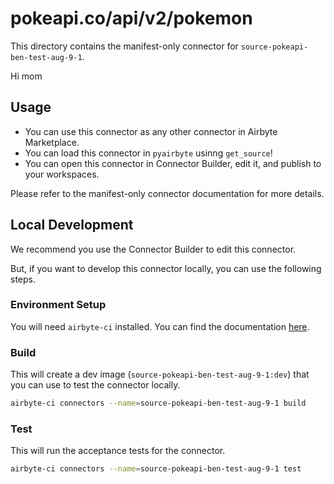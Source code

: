 # pokeapi.co/api/v2/pokemon
This directory contains the manifest-only connector for `source-pokeapi-ben-test-aug-9-1`.

Hi mom
## Usage

- You can use this connector as any other connector in Airbyte Marketplace.
- You can load this connector in `pyairbyte` usinng `get_source`!
- You can open this connector in Connector Builder, edit it, and publish to your workspaces.

Please refer to the manifest-only connector documentation for more details.

## Local Development
We recommend you use the Connector Builder to edit this connector.

But, if you want to develop this connector locally, you can use the following steps.

### Environment Setup
You will need `airbyte-ci` installed. You can find the documentation [here](airbyte-ci).

### Build
This will create a dev image (`source-pokeapi-ben-test-aug-9-1:dev`) that you can use to test the connector locally.
```bash
airbyte-ci connectors --name=source-pokeapi-ben-test-aug-9-1 build
```

### Test
This will run the acceptance tests for the connector.
```bash
airbyte-ci connectors --name=source-pokeapi-ben-test-aug-9-1 test
```

